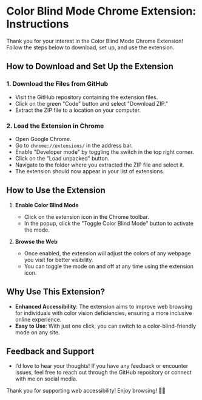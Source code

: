 # Color Blind Mode Chrome Extension: Instructions

Thank you for your interest in the Color Blind Mode Chrome Extension! Follow the steps below to download, set up, and use the extension.

## **How to Download and Set Up the Extension**

### 1. **Download the Files from GitHub**
- Visit the GitHub repository containing the extension files.
- Click on the green "Code" button and select "Download ZIP."
- Extract the ZIP file to a location on your computer.

### 2. **Load the Extension in Chrome**
- Open Google Chrome.
- Go to `chrome://extensions/` in the address bar.
- Enable "Developer mode" by toggling the switch in the top right corner.
- Click on the "Load unpacked" button.
- Navigate to the folder where you extracted the ZIP file and select it.
- The extension should now appear in your list of extensions.

## **How to Use the Extension**

1. **Enable Color Blind Mode**
   - Click on the extension icon in the Chrome toolbar.
   - In the popup, click the "Toggle Color Blind Mode" button to activate the mode.

2. **Browse the Web**
   - Once enabled, the extension will adjust the colors of any webpage you visit for better visibility.
   - You can toggle the mode on and off at any time using the extension icon.

## **Why Use This Extension?**
- **Enhanced Accessibility**: The extension aims to improve web browsing for individuals with color vision deficiencies, ensuring a more inclusive online experience.
- **Easy to Use**: With just one click, you can switch to a color-blind-friendly mode on any site.

## **Feedback and Support**
- I’d love to hear your thoughts! If you have any feedback or encounter issues, feel free to reach out through the GitHub repository or connect with me on social media.

Thank you for supporting web accessibility! Enjoy browsing! 🌈✨
